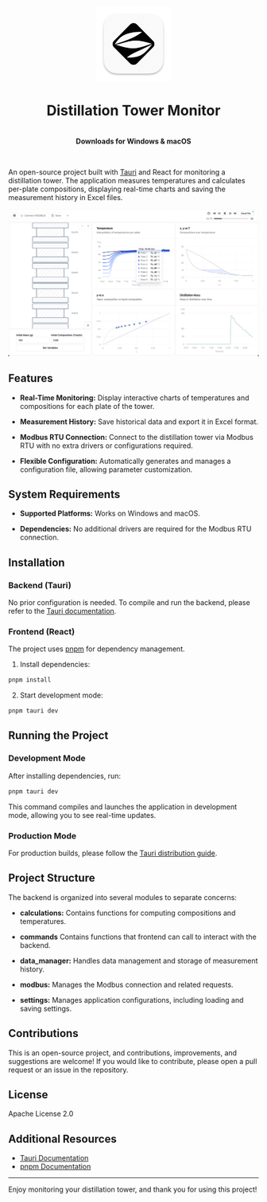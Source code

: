 <p align="center">
  <p align="center">
   <img width="150" height="150" src="https://github.com/KonorOko/distillation-tower-monitor/blob/main/public/IconDistillationTowerMonitor.png" alt="Logo">
  </p>
	<h1 align="center"><b>Distillation Tower Monitor</b></h1>
	<p align="center">
    <br />
    <b>Downloads for Windows & macOS</b>
    <br />
  </p>
</p>
<br/>

An open-source project built with [Tauri](https://v2.tauri.app/) and React for monitoring a distillation tower. The application measures temperatures and calculates per-plate compositions, displaying real-time charts and saving the measurement history in Excel files.

<img src="https://github.com/KonorOko/distillation-tower-monitor/blob/main/public/SampleImage1.png"/>

## Features

- **Real-Time Monitoring:**
  Display interactive charts of temperatures and compositions for each plate of the tower.

- **Measurement History:**
  Save historical data and export it in Excel format.

- **Modbus RTU Connection:**
  Connect to the distillation tower via Modbus RTU with no extra drivers or configurations required.

- **Flexible Configuration:**
  Automatically generates and manages a configuration file, allowing parameter customization.

## System Requirements

- **Supported Platforms:**
  Works on Windows and macOS.

- **Dependencies:**
  No additional drivers are required for the Modbus RTU connection.

## Installation

### Backend (Tauri)
No prior configuration is needed. To compile and run the backend, please refer to the [Tauri documentation](https://v2.tauri.app/).

### Frontend (React)
The project uses [pnpm](https://pnpm.io/) for dependency management.

1. Install dependencies:
```bash
pnpm install
```

2. Start development mode:
```bash
pnpm tauri dev
```

## Running the Project

### Development Mode
After installing dependencies, run:
```bash
pnpm tauri dev
```
This command compiles and launches the application in development mode, allowing you to see real-time updates.

### Production Mode
For production builds, please follow the [Tauri distribution guide](https://v2.tauri.app/).

## Project Structure

The backend is organized into several modules to separate concerns:

- **calculations:**
  Contains functions for computing compositions and temperatures.

- **commands**
  Contains functions that frontend can call to interact with the backend.

- **data_manager:**
  Handles data management and storage of measurement history.

- **modbus:**
  Manages the Modbus connection and related requests.

- **settings:**
  Manages application configurations, including loading and saving settings.

## Contributions

This is an open-source project, and contributions, improvements, and suggestions are welcome!
If you would like to contribute, please open a pull request or an issue in the repository.

## License

Apache License 2.0

## Additional Resources

- [Tauri Documentation](https://v2.tauri.app/)
- [pnpm Documentation](https://pnpm.io/)

---
Enjoy monitoring your distillation tower, and thank you for using this project!
